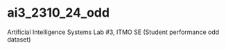 # ai3_2310_24_odd

Artificial Intelligence Systems Lab #3, ITMO SE (Student performance odd dataset)

